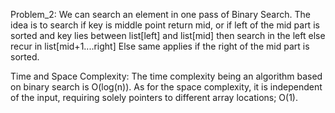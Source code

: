 Problem_2:
We can search an element in one pass of Binary Search. The idea is to search if key is middle point return mid, 
or if left of the mid part is sorted and key lies between list[left] and list[mid] then search in the left else recur in list[mid+1....right]
Else same applies if the right of the mid part is sorted.


Time and Space Complexity:
The time complexity being an algorithm based on binary search is O(log(n)).
As for the space complexity, it is independent of the input, requiring solely pointers to different array locations; O(1).
